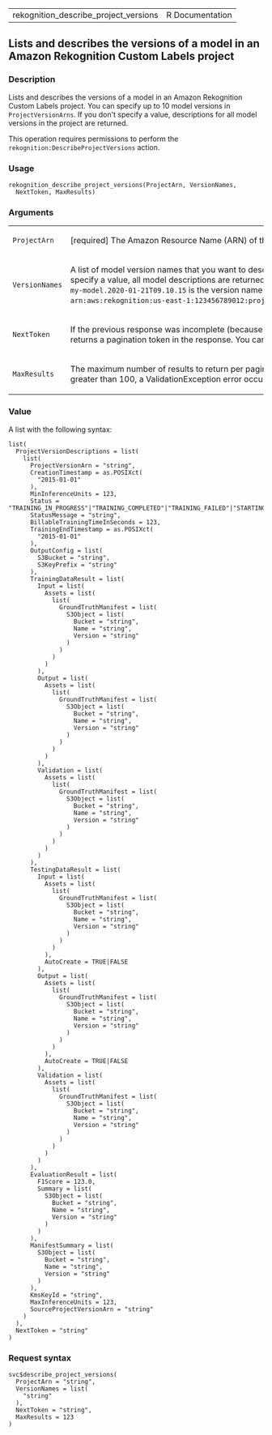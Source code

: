 <table style="width: 100%;">
<tbody>
<tr class="odd">
<td>rekognition_describe_project_versions</td>
<td style="text-align: right;">R Documentation</td>
</tr>
</tbody>
</table>

## Lists and describes the versions of a model in an Amazon Rekognition Custom Labels project

### Description

Lists and describes the versions of a model in an Amazon Rekognition
Custom Labels project. You can specify up to 10 model versions in
`ProjectVersionArns`. If you don't specify a value, descriptions for all
model versions in the project are returned.

This operation requires permissions to perform the
`rekognition:DescribeProjectVersions` action.

### Usage

    rekognition_describe_project_versions(ProjectArn, VersionNames,
      NextToken, MaxResults)

### Arguments

<table>
<colgroup>
<col style="width: 35%" />
<col style="width: 65%" />
</colgroup>
<tbody>
<tr class="odd">
<td><code
id="rekognition_describe_project_versions_:_ProjectArn">ProjectArn</code></td>
<td><p>[required] The Amazon Resource Name (ARN) of the project that
contains the models you want to describe.</p></td>
</tr>
<tr class="even">
<td><code
id="rekognition_describe_project_versions_:_VersionNames">VersionNames</code></td>
<td><p>A list of model version names that you want to describe. You can
add up to 10 model version names to the list. If you don't specify a
value, all model descriptions are returned. A version name is part of a
model (ProjectVersion) ARN. For example, <code
style="white-space: pre;">⁠my-model.2020-01-21T09.10.15⁠</code> is the
version name in the following ARN. <code
style="white-space: pre;">⁠arn:aws:rekognition:us-east-1:123456789012:project/getting-started/version/my-model.2020-01-21T09.10.15/1234567890123⁠</code>.</p></td>
</tr>
<tr class="odd">
<td><code
id="rekognition_describe_project_versions_:_NextToken">NextToken</code></td>
<td><p>If the previous response was incomplete (because there is more
results to retrieve), Amazon Rekognition Custom Labels returns a
pagination token in the response. You can use this pagination token to
retrieve the next set of results.</p></td>
</tr>
<tr class="even">
<td><code
id="rekognition_describe_project_versions_:_MaxResults">MaxResults</code></td>
<td><p>The maximum number of results to return per paginated call. The
largest value you can specify is 100. If you specify a value greater
than 100, a ValidationException error occurs. The default value is
100.</p></td>
</tr>
</tbody>
</table>

### Value

A list with the following syntax:

    list(
      ProjectVersionDescriptions = list(
        list(
          ProjectVersionArn = "string",
          CreationTimestamp = as.POSIXct(
            "2015-01-01"
          ),
          MinInferenceUnits = 123,
          Status = "TRAINING_IN_PROGRESS"|"TRAINING_COMPLETED"|"TRAINING_FAILED"|"STARTING"|"RUNNING"|"FAILED"|"STOPPING"|"STOPPED"|"DELETING"|"COPYING_IN_PROGRESS"|"COPYING_COMPLETED"|"COPYING_FAILED",
          StatusMessage = "string",
          BillableTrainingTimeInSeconds = 123,
          TrainingEndTimestamp = as.POSIXct(
            "2015-01-01"
          ),
          OutputConfig = list(
            S3Bucket = "string",
            S3KeyPrefix = "string"
          ),
          TrainingDataResult = list(
            Input = list(
              Assets = list(
                list(
                  GroundTruthManifest = list(
                    S3Object = list(
                      Bucket = "string",
                      Name = "string",
                      Version = "string"
                    )
                  )
                )
              )
            ),
            Output = list(
              Assets = list(
                list(
                  GroundTruthManifest = list(
                    S3Object = list(
                      Bucket = "string",
                      Name = "string",
                      Version = "string"
                    )
                  )
                )
              )
            ),
            Validation = list(
              Assets = list(
                list(
                  GroundTruthManifest = list(
                    S3Object = list(
                      Bucket = "string",
                      Name = "string",
                      Version = "string"
                    )
                  )
                )
              )
            )
          ),
          TestingDataResult = list(
            Input = list(
              Assets = list(
                list(
                  GroundTruthManifest = list(
                    S3Object = list(
                      Bucket = "string",
                      Name = "string",
                      Version = "string"
                    )
                  )
                )
              ),
              AutoCreate = TRUE|FALSE
            ),
            Output = list(
              Assets = list(
                list(
                  GroundTruthManifest = list(
                    S3Object = list(
                      Bucket = "string",
                      Name = "string",
                      Version = "string"
                    )
                  )
                )
              ),
              AutoCreate = TRUE|FALSE
            ),
            Validation = list(
              Assets = list(
                list(
                  GroundTruthManifest = list(
                    S3Object = list(
                      Bucket = "string",
                      Name = "string",
                      Version = "string"
                    )
                  )
                )
              )
            )
          ),
          EvaluationResult = list(
            F1Score = 123.0,
            Summary = list(
              S3Object = list(
                Bucket = "string",
                Name = "string",
                Version = "string"
              )
            )
          ),
          ManifestSummary = list(
            S3Object = list(
              Bucket = "string",
              Name = "string",
              Version = "string"
            )
          ),
          KmsKeyId = "string",
          MaxInferenceUnits = 123,
          SourceProjectVersionArn = "string"
        )
      ),
      NextToken = "string"
    )

### Request syntax

    svc$describe_project_versions(
      ProjectArn = "string",
      VersionNames = list(
        "string"
      ),
      NextToken = "string",
      MaxResults = 123
    )
